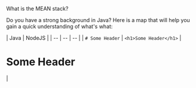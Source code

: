 What is the MEAN stack?

Do you have a strong background in Java? Here is a map that will help you gain a quick understanding of what's what:

| Java | NodeJS |
| -- | -- | -- |
| `# Some Header` | `<h1>Some Header</h1>` | <h1>Some Header</h1> |